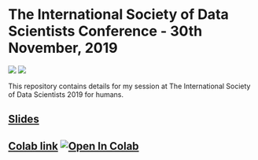 # The International Society of Data Scientists Conference - 30th November, 2019
 [![](https://img.shields.io/github/license/sourcerer-io/hall-of-fame.svg?colorB=ff0000)](https://github.com/akshaybahadur21/Emojinator/blob/master/LICENSE.md)  [![](https://img.shields.io/badge/Akshay-Bahadur-brightgreen.svg?colorB=ff0000)](https://akshaybahadur.com)

This repository contains details for my session at The International Society of Data Scientists 2019 for humans.

## [Slides](https://docs.google.com/presentation/d/1u3VYT4Q6Vt7I7BRtXhJMxwAbYAvtnqjP/edit#slide=id.p1)

## [Colab link](https://colab.research.google.com/drive/1ZKeTuxYcN8JdM2tTtJE6wC9PF5sICjuW) [![Open In Colab](https://colab.research.google.com/assets/colab-badge.svg)](https://colab.research.google.com/drive/1ZKeTuxYcN8JdM2tTtJE6wC9PF5sICjuW)
